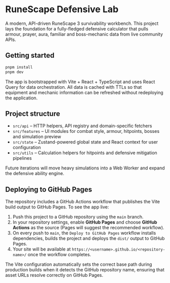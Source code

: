 # RuneScape Defensive Lab

A modern, API-driven RuneScape 3 survivability workbench. This project lays the foundation for a fully-fledged defensive calculator that pulls armour, prayer, aura, familiar and boss-mechanic data from live community APIs.

## Getting started

```bash
pnpm install
pnpm dev
```

The app is bootstrapped with Vite + React + TypeScript and uses React Query for data orchestration. All data is cached with TTLs so that equipment and mechanic information can be refreshed without redeploying the application.

## Project structure

- `src/api` – HTTP helpers, API registry and domain-specific fetchers
- `src/features` – UI modules for combat style, armour, hitpoints, bosses and simulation preview
- `src/state` – Zustand-powered global state and React context for user configuration
- `src/utils` – Calculation helpers for hitpoints and defensive mitigation pipelines

Future iterations will move heavy simulations into a Web Worker and expand the defensive ability engine.

## Deploying to GitHub Pages

The repository includes a GitHub Actions workflow that publishes the Vite build output to GitHub Pages. To see the app live:

1. Push this project to a GitHub repository using the `main` branch.
2. In your repository settings, enable **GitHub Pages** and choose **GitHub Actions** as the source (Pages will suggest the recommended workflow).
3. On every push to `main`, the `Deploy to GitHub Pages` workflow installs dependencies, builds the project and deploys the `dist/` output to GitHub Pages.
4. Your site will be available at `https://<username>.github.io/<repository-name>/` once the workflow completes.

The Vite configuration automatically sets the correct base path during production builds when it detects the GitHub repository name, ensuring that asset URLs resolve correctly on GitHub Pages.
